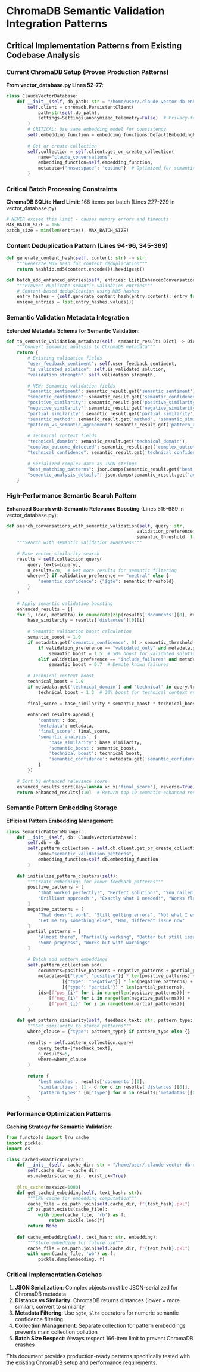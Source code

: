 # ChromaDB Semantic Validation Integration Patterns

## Critical Implementation Patterns from Existing Codebase Analysis

### Current ChromaDB Setup (Proven Production Patterns)

**From vector_database.py Lines 52-77**:
```python
class ClaudeVectorDatabase:
    def __init__(self, db_path: str = "/home/user/.claude-vector-db-enhanced/chroma_db"):
        self.client = chromadb.PersistentClient(
            path=str(self.db_path),
            settings=Settings(anonymized_telemetry=False)  # Privacy-focused
        )
        # CRITICAL: Use same embedding model for consistency
        self.embedding_function = embedding_functions.DefaultEmbeddingFunction()
        
        # Get or create collection
        self.collection = self.client.get_or_create_collection(
            name="claude_conversations",
            embedding_function=self.embedding_function,
            metadata={"hnsw:space": "cosine"}  # Optimized for semantic similarity
        )
```

### Critical Batch Processing Constraints

**ChromaDB SQLite Hard Limit**: 166 items per batch (Lines 227-229 in vector_database.py)
```python
# NEVER exceed this limit - causes memory errors and timeouts
MAX_BATCH_SIZE = 166
batch_size = min(len(entries), MAX_BATCH_SIZE)
```

### Content Deduplication Pattern (Lines 94-96, 345-369)

```python
def generate_content_hash(self, content: str) -> str:
    """Generate MD5 hash for content deduplication"""
    return hashlib.md5(content.encode()).hexdigest()

def batch_add_enhanced_entries(self, entries: List[EnhancedConversationEntry]):
    """Prevent duplicate semantic validation entries"""
    # Content-based deduplication using MD5 hashes
    entry_hashes = {self.generate_content_hash(entry.content): entry for entry in entries}
    unique_entries = list(entry_hashes.values())
```

### Semantic Validation Metadata Integration

**Extended Metadata Schema for Semantic Validation**:
```python
def to_semantic_validation_metadata(self, semantic_result: Dict) -> Dict:
    """Convert semantic analysis to ChromaDB metadata"""
    return {
        # Existing validation fields
        "user_feedback_sentiment": self.user_feedback_sentiment,
        "is_validated_solution": self.is_validated_solution,
        "validation_strength": self.validation_strength,
        
        # NEW: Semantic validation fields
        "semantic_sentiment": semantic_result.get('semantic_sentiment'),
        "semantic_confidence": semantic_result.get('semantic_confidence', 0.0),
        "positive_similarity": semantic_result.get('positive_similarity', 0.0),
        "negative_similarity": semantic_result.get('negative_similarity', 0.0),
        "partial_similarity": semantic_result.get('partial_similarity', 0.0),
        "semantic_method": semantic_result.get('method', 'semantic_similarity'),
        "pattern_vs_semantic_agreement": semantic_result.get('pattern_agreement', 0.0),
        
        # Technical context fields
        "technical_domain": semantic_result.get('technical_domain'),
        "complex_outcome_detected": semantic_result.get('complex_outcome', False),
        "technical_confidence": semantic_result.get('technical_confidence', 0.0),
        
        # Serialized complex data as JSON strings
        "best_matching_patterns": json.dumps(semantic_result.get('best_matching_patterns', [])),
        "semantic_analysis_details": json.dumps(semantic_result.get('analysis_details', {}))
    }
```

### High-Performance Semantic Search Pattern

**Enhanced Search with Semantic Relevance Boosting** (Lines 516-689 in vector_database.py):
```python
def search_conversations_with_semantic_validation(self, query: str, 
                                                 validation_preference: str = "neutral",
                                                 semantic_threshold: float = 0.6) -> List[Dict]:
    """Search with semantic validation awareness"""
    
    # Base vector similarity search
    results = self.collection.query(
        query_texts=[query],
        n_results=20,  # Get more results for semantic filtering
        where={} if validation_preference == "neutral" else {
            "semantic_confidence": {"$gte": semantic_threshold}
        }
    )
    
    # Apply semantic validation boosting
    enhanced_results = []
    for i, (doc, metadata) in enumerate(zip(results['documents'][0], results['metadatas'][0])):
        base_similarity = results['distances'][0][i]
        
        # Semantic validation boost calculation
        semantic_boost = 1.0
        if metadata.get('semantic_confidence', 0) > semantic_threshold:
            if validation_preference == "validated_only" and metadata.get('is_validated_solution'):
                semantic_boost = 1.5  # 50% boost for validated solutions
            elif validation_preference == "include_failures" and metadata.get('is_refuted_attempt'):
                semantic_boost = 0.7  # Demote known failures
        
        # Technical context boost
        technical_boost = 1.0
        if metadata.get('technical_domain') and 'technical' in query.lower():
            technical_boost = 1.3  # 30% boost for technical context relevance
        
        final_score = base_similarity * semantic_boost * technical_boost
        
        enhanced_results.append({
            'content': doc,
            'metadata': metadata,
            'final_score': final_score,
            'semantic_analysis': {
                'base_similarity': base_similarity,
                'semantic_boost': semantic_boost,
                'technical_boost': technical_boost,
                'semantic_confidence': metadata.get('semantic_confidence', 0)
            }
        })
    
    # Sort by enhanced relevance score
    enhanced_results.sort(key=lambda x: x['final_score'], reverse=True)
    return enhanced_results[:10]  # Return top 10 semantic-enhanced results
```

### Semantic Pattern Embedding Storage

**Efficient Pattern Embedding Management**:
```python
class SemanticPatternManager:
    def __init__(self, db: ClaudeVectorDatabase):
        self.db = db
        self.pattern_collection = self.db.client.get_or_create_collection(
            name="semantic_validation_patterns",
            embedding_function=self.db.embedding_function
        )
    
    def initialize_pattern_clusters(self):
        """Create embeddings for known feedback patterns"""
        positive_patterns = [
            "That worked perfectly!", "Perfect solution!", "You nailed it!",
            "Brilliant approach!", "Exactly what I needed!", "Works flawlessly!"
        ]
        negative_patterns = [
            "That doesn't work", "Still getting errors", "Not what I expected",
            "Let me try something else", "Hmm, different issue now"
        ]
        partial_patterns = [
            "Almost there", "Partially working", "Better but still issues",
            "Some progress", "Works but with warnings"
        ]
        
        # Batch add pattern embeddings
        self.pattern_collection.add(
            documents=positive_patterns + negative_patterns + partial_patterns,
            metadatas=[{"type": "positive"}] * len(positive_patterns) +
                     [{"type": "negative"}] * len(negative_patterns) +
                     [{"type": "partial"}] * len(partial_patterns),
            ids=[f"pos_{i}" for i in range(len(positive_patterns))] +
                [f"neg_{i}" for i in range(len(negative_patterns))] +
                [f"part_{i}" for i in range(len(partial_patterns))]
        )
    
    def get_pattern_similarity(self, feedback_text: str, pattern_type: str = None) -> Dict:
        """Get similarity to stored patterns"""
        where_clause = {"type": pattern_type} if pattern_type else {}
        
        results = self.pattern_collection.query(
            query_texts=[feedback_text],
            n_results=5,
            where=where_clause
        )
        
        return {
            'best_matches': results['documents'][0],
            'similarities': [1 - d for d in results['distances'][0]],  # Convert distance to similarity
            'pattern_types': [m['type'] for m in results['metadatas'][0]]
        }
```

### Performance Optimization Patterns

**Caching Strategy for Semantic Validation**:
```python
from functools import lru_cache
import pickle
import os

class CachedSemanticAnalyzer:
    def __init__(self, cache_dir: str = "/home/user/.claude-vector-db-enhanced/semantic_cache"):
        self.cache_dir = cache_dir
        os.makedirs(cache_dir, exist_ok=True)
        
    @lru_cache(maxsize=1000)
    def get_cached_embedding(self, text_hash: str):
        """LRU cache for embedding computation"""
        cache_file = os.path.join(self.cache_dir, f"{text_hash}.pkl")
        if os.path.exists(cache_file):
            with open(cache_file, 'rb') as f:
                return pickle.load(f)
        return None
    
    def cache_embedding(self, text_hash: str, embedding):
        """Store embedding for future use"""
        cache_file = os.path.join(self.cache_dir, f"{text_hash}.pkl")
        with open(cache_file, 'wb') as f:
            pickle.dump(embedding, f)
```

### Critical Implementation Gotchas

1. **JSON Serialization**: Complex objects must be JSON-serialized for ChromaDB metadata
2. **Distance vs Similarity**: ChromaDB returns distances (lower = more similar), convert to similarity
3. **Metadata Filtering**: Use `$gte`, `$lte` operators for numeric semantic confidence filtering
4. **Collection Management**: Separate collection for pattern embeddings prevents main collection pollution
5. **Batch Size Respect**: Always respect 166-item limit to prevent ChromaDB crashes

This document provides production-ready patterns specifically tested with the existing ChromaDB setup and performance requirements.